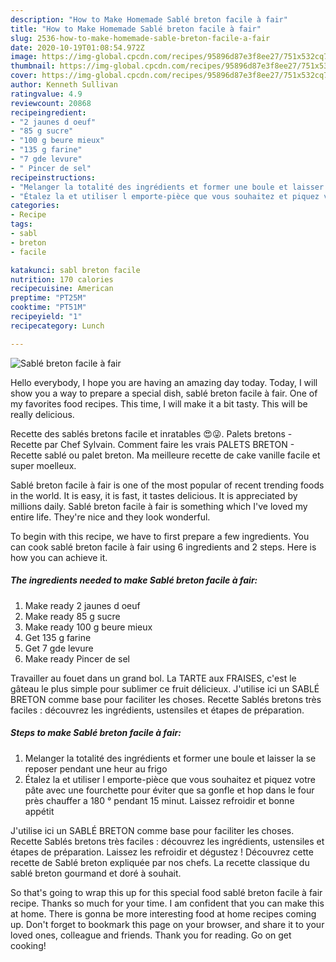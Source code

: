 ```yaml
---
description: "How to Make Homemade Sablé breton facile à fair"
title: "How to Make Homemade Sablé breton facile à fair"
slug: 2536-how-to-make-homemade-sable-breton-facile-a-fair
date: 2020-10-19T01:08:54.972Z
image: https://img-global.cpcdn.com/recipes/95896d87e3f8ee27/751x532cq70/sable-breton-facile-a-fair-photo-principale-de-la-recette.jpg
thumbnail: https://img-global.cpcdn.com/recipes/95896d87e3f8ee27/751x532cq70/sable-breton-facile-a-fair-photo-principale-de-la-recette.jpg
cover: https://img-global.cpcdn.com/recipes/95896d87e3f8ee27/751x532cq70/sable-breton-facile-a-fair-photo-principale-de-la-recette.jpg
author: Kenneth Sullivan
ratingvalue: 4.9
reviewcount: 20868
recipeingredient:
- "2 jaunes d oeuf"
- "85 g sucre"
- "100 g beure mieux"
- "135 g farine"
- "7 gde levure"
- " Pincer de sel"
recipeinstructions:
- "Melanger la totalité des ingrédients et former une boule et laisser la se reposer pendant une heur au frigo"
- "Étalez la et utiliser l emporte-pièce que vous souhaitez et piquez votre pâte avec une fourchette pour éviter que sa gonfle et hop dans le four près chauffer a 180 ° pendant 15 minut. Laissez refroidir et bonne appétit"
categories:
- Recipe
tags:
- sabl
- breton
- facile

katakunci: sabl breton facile 
nutrition: 170 calories
recipecuisine: American
preptime: "PT25M"
cooktime: "PT51M"
recipeyield: "1"
recipecategory: Lunch

---
```



![Sablé breton facile à fair](https://img-global.cpcdn.com/recipes/95896d87e3f8ee27/751x532cq70/sable-breton-facile-a-fair-photo-principale-de-la-recette.jpg)

Hello everybody, I hope you are having an amazing day today. Today, I will show you a way to prepare a special dish, sablé breton facile à fair. One of my favorites food recipes. This time, I will make it a bit tasty. This will be really delicious.

Recette des sablés bretons facile et inratables 😍😜. Palets bretons - Recette par Chef Sylvain. Comment faire les vrais PALETS BRETON - Recette sablé ou palet breton. Ma meilleure recette de cake vanille facile et super moelleux.

Sablé breton facile à fair is one of the most popular of recent trending foods in the world. It is easy, it is fast, it tastes delicious. It is appreciated by millions daily. Sablé breton facile à fair is something which I've loved my entire life. They're nice and they look wonderful.


To begin with this recipe, we have to first prepare a few ingredients. You can cook sablé breton facile à fair using 6 ingredients and 2 steps. Here is how you can achieve it.

<!--inarticleads1-->

##### The ingredients needed to make Sablé breton facile à fair:

1. Make ready 2 jaunes d oeuf
1. Make ready 85 g sucre
1. Make ready 100 g beure mieux
1. Get 135 g farine
1. Get 7 gde levure
1. Make ready  Pincer de sel


Travailler au fouet dans un grand bol. La TARTE aux FRAISES, c&#39;est le gâteau le plus simple pour sublimer ce fruit délicieux. J&#39;utilise ici un SABLÉ BRETON comme base pour faciliter les choses. Recette Sablés bretons très faciles : découvrez les ingrédients, ustensiles et étapes de préparation. 

<!--inarticleads2-->

##### Steps to make Sablé breton facile à fair:

1. Melanger la totalité des ingrédients et former une boule et laisser la se reposer pendant une heur au frigo
1. Étalez la et utiliser l emporte-pièce que vous souhaitez et piquez votre pâte avec une fourchette pour éviter que sa gonfle et hop dans le four près chauffer a 180 ° pendant 15 minut. Laissez refroidir et bonne appétit


J&#39;utilise ici un SABLÉ BRETON comme base pour faciliter les choses. Recette Sablés bretons très faciles : découvrez les ingrédients, ustensiles et étapes de préparation. Laissez les refroidir et dégustez ! Découvrez cette recette de Sablé breton expliquée par nos chefs. La recette classique du sablé breton gourmand et doré à souhait. 

So that's going to wrap this up for this special food sablé breton facile à fair recipe. Thanks so much for your time. I am confident that you can make this at home. There is gonna be more interesting food at home recipes coming up. Don't forget to bookmark this page on your browser, and share it to your loved ones, colleague and friends. Thank you for reading. Go on get cooking!
